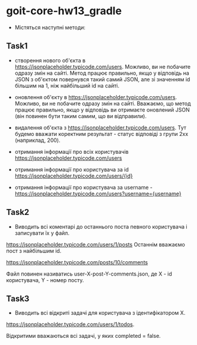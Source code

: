 # goit-core-hw13_gradle

- Містяться наступні методи:
  
Task1
--
- створення нового об'єкта в https://jsonplaceholder.typicode.com/users. Можливо, ви не побачите одразу змін на сайті. Метод працює правильно, якщо у відповідь на JSON з об'єктом повернувся такий самий JSON, але зі значенням id більшим на 1, ніж найбільший id на сайті.

- оновлення об'єкту в https://jsonplaceholder.typicode.com/users. Можливо, ви не побачите одразу змін на сайті. Вважаємо, що метод працює правильно, якщо у відповідь ви отримаєте оновлений JSON (він повинен бути таким самим, що ви відправили).

- видалення об'єкта з https://jsonplaceholder.typicode.com/users. Тут будемо вважати коректним результат - статус відповіді з групи 2xx (наприклад, 200).

- отримання інформації про всіх користувачів https://jsonplaceholder.typicode.com/users

- отримання інформації про користувача за id https://jsonplaceholder.typicode.com/users/{id}

- отримання інформації про користувача за username - https://jsonplaceholder.typicode.com/users?username={username}


Task2
--
- Виводить всі коментарі до останнього поста певного користувача і записувати їх у файл.

https://jsonplaceholder.typicode.com/users/1/posts Останнім вважаємо пост з найбільшим id.

https://jsonplaceholder.typicode.com/posts/10/comments

Файл повинен називатись user-X-post-Y-comments.json, де Х - id користувача, Y - номер посту.

Task3
--
- Виводить всі відкриті задачі для користувача з ідентифікатором X.

https://jsonplaceholder.typicode.com/users/1/todos.

Відкритими вважаються всі задачі, у яких completed = false.
